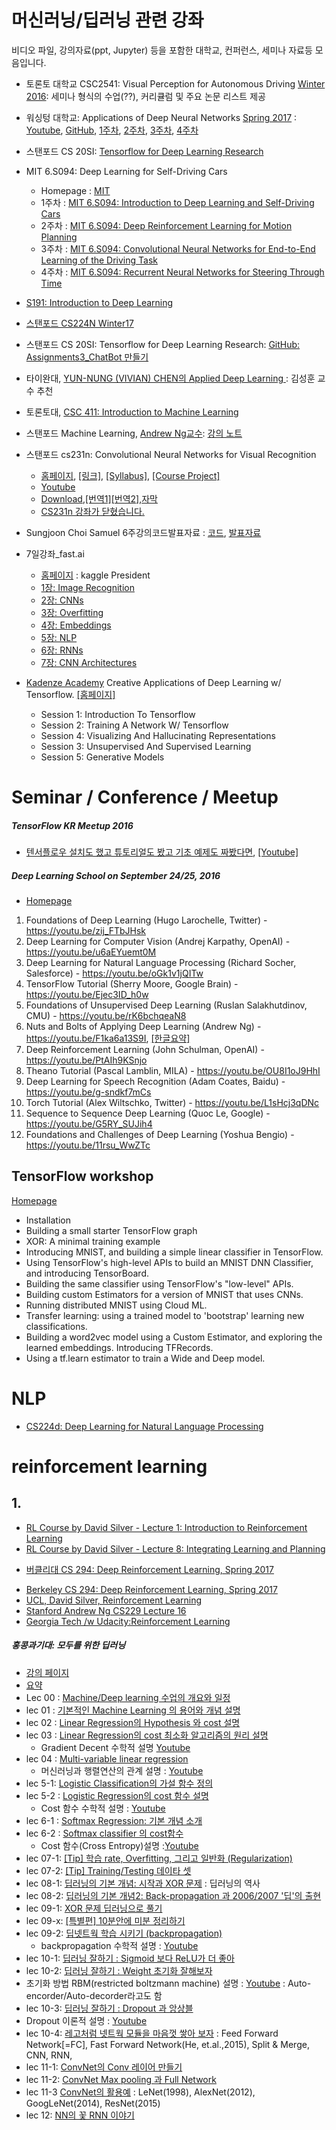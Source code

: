 # 머신러닝/딥러닝 관련 강좌
비디오 파일, 강의자료(ppt, Jupyter) 등을 포함한 대학교, 컨퍼런스, 세미나 자료등 모음입니다.

- 토론토 대학교 CSC2541: Visual Perception for Autonomous Driving [Winter 2016](http://www.cs.toronto.edu/~urtasun/courses/CSC2541/CSC2541_Winter16.html): 세미나 형식의 수업(??), 커리큘럼 및 주요 논문 리스트 제공

- 워싱텅 대학교: Applications of Deep Neural Networks [Spring 2017](https://sites.wustl.edu/jeffheaton/t81-558/) : [Youtube](https://youtu.be/gfOcjfIc0Nc?list=PLjy4p-07OYzulelvJ5KVaT2pDlxivl_BN), [GitHub](https://github.com/jeffheaton/t81_558_deep_learning), [1주차](https://github.com/jeffheaton/t81_558_deep_learning/blob/master/t81_558_class1_intro_python.ipynb), [2주차](https://github.com/jeffheaton/t81_558_deep_learning/blob/master/t81_558_class2_tensor_flow.ipynb), [3주차](https://github.com/jeffheaton/t81_558_deep_learning/blob/master/t81_558_class3_training.ipynb), [4주차](https://github.com/jeffheaton/t81_558_deep_learning/blob/master/t81_558_class4_class_reg.ipynb)

- 스탠포드 CS 20SI: [Tensorflow for Deep Learning Research](http://web.stanford.edu/class/cs20si/)

- MIT 6.S094: Deep Learning for Self-Driving Cars
  * Homepage : [MIT](http://selfdrivingcars.mit.edu/)
  * 1주차 : [MIT 6.S094: Introduction to Deep Learning and Self-Driving Cars](https://www.youtube.com/watch?v=1L0TKZQcUtA&list=PLrAXtmErZgOeiKm4sgNOknGvNjby9efdf)
  * 2주차 : [MIT 6.S094: Deep Reinforcement Learning for Motion Planning](https://www.youtube.com/watch?v=QDzM8r3WgBw)
  * 3주차 : [MIT 6.S094: Convolutional Neural Networks for End-to-End Learning of the Driving Task](https://www.youtube.com/watch?v=U1toUkZw6VI)
  * 4주차 : [MIT 6.S094: Recurrent Neural Networks for Steering Through Time](https://www.youtube.com/watch?v=nFTQ7kHQWtc)

- [S191: Introduction to Deep Learning](http://introtodeeplearning.com/)

- [스탠포드 CS224N Winter17](https://github.com/stanfordnlp/cs224n-winter17-notes)

- 스탠포드 CS 20SI: Tensorflow for Deep Learning Research: [GitHub: Assignments3_ChatBot 만들기](https://github.com/chiphuyen/tf-stanford-tutorials/tree/master/assignments/chatbot)

- 타이완대, [YUN-NUNG (VIVIAN) CHEN의 Applied Deep Learning ](https://www.csie.ntu.edu.tw/~yvchen/f105-adl/syllabus.html): 김성훈 교수 추천

- 토론토대, [CSC 411: Introduction to Machine Learning](http://www.cs.utoronto.ca/~fidler/teaching/2015/CSC411.html)

- 스탠포드 Machine Learning, [Andrew Ng교수](http://www.holehouse.org/mlclass/): [강의 노트](http://deeplearning.stanford.edu/tutorial/)

- 스탠포드 cs231n: Convolutional Neural Networks for Visual Recognition
  * [홈페이지](http://cs231n.github.io/convolutional-networks/), [[링크]](http://cs231n.github.io/), [[Syllabus]](http://cs231n.stanford.edu/syllabus.html), [[Course Project]](http://cs231n.stanford.edu/reports2016.html)
  - [Youtube](https://www.youtube.com/playlist?list=PLlJy-eBtNFt6EuMxFYRiNRS07MCWN5UIA)
  * [Download](https://archive.org/download/cs231n-CNNs),[[번역1]](http://aikorea.org/cs231n/)[[번역2]](http://ishuca.tistory.com/381),[자막](https://github.com/aikorea/cs231n/tree/master/captions/Ko)
  - [CS231n 강좌가 닫혔습니다.](https://tensorflow.blog/2016/05/04/stanford-cs231n-%EA%B0%95%EC%A2%8C%EA%B0%80-%EB%8B%AB%ED%98%94%EC%8A%B5%EB%8B%88%EB%8B%A4/)

- Sungjoon Choi Samuel 6주강의코드발표자료 : [코드](https://github.com/sjchoi86/Tensorflow-101), [발표자료](https://github.com/sjchoi86/Deep-Learning-101)

- 7일강좌_fast.ai
  * [홈페이지](http://course.fast.ai/lessons/lessons.html) : kaggle President
  * [1장: Image Recognition](http://course.fast.ai/lessons/lesson1.html)
  * [2장: CNNs](http://course.fast.ai/lessons/lesson2.html)
  * [3장: Overfitting](http://course.fast.ai/lessons/lesson3.html)
  * [4장: Embeddings](http://course.fast.ai/lessons/lesson4.html)
  * [5장: NLP](http://course.fast.ai/lessons/lesson5.html)
  * [6장: RNNs](http://course.fast.ai/lessons/lesson6.html)
  * [7장: CNN Architectures](http://course.fast.ai/lessons/lesson7.html)

- [Kadenze Academy](https://www.kadenze.com/partners/kadenze-academy) Creative Applications of Deep Learning w/ Tensorflow. [[홈페이지]](https://github.com/pkmital/CADL)
  - Session 1: Introduction To Tensorflow
  - Session 2: Training A Network W/ Tensorflow
  - Session 4: Visualizing And Hallucinating Representations
  - Session 3: Unsupervised And Supervised Learning
  - Session 5: Generative Models


# Seminar / Conference / Meetup

##### TensorFlow KR Meetup 2016
* [텐서플로우 설치도 했고 튜토리얼도 봤고 기초 예제도 짜봤다면](http://www.slideshare.net/carpedm20/ss-63116251), [[Youtube]](https://www.youtube.com/watch?v=076pp-42unI)

##### Deep Learning School on September 24/25, 2016
* [Homepage](https://www.bayareadlschool.org/schedule)
1. Foundations of Deep Learning (Hugo Larochelle, Twitter) - https://youtu.be/zij_FTbJHsk
2. Deep Learning for Computer Vision (Andrej Karpathy, OpenAI) - https://youtu.be/u6aEYuemt0M
3. Deep Learning for Natural Language Processing (Richard Socher, Salesforce) - https://youtu.be/oGk1v1jQITw
4. TensorFlow Tutorial (Sherry Moore, Google Brain) - https://youtu.be/Ejec3ID_h0w
5. Foundations of Unsupervised Deep Learning (Ruslan Salakhutdinov, CMU) - https://youtu.be/rK6bchqeaN8
6. Nuts and Bolts of Applying Deep Learning (Andrew Ng) - https://youtu.be/F1ka6a13S9I, [[한글요약]](http://fbsight.com/t/andrew-ng/3687)
7. Deep Reinforcement Learning (John Schulman, OpenAI) - https://youtu.be/PtAIh9KSnjo
8. Theano Tutorial (Pascal Lamblin, MILA) - https://youtu.be/OU8I1oJ9HhI
9. Deep Learning for Speech Recognition (Adam Coates, Baidu) - https://youtu.be/g-sndkf7mCs
10. Torch Tutorial (Alex Wiltschko, Twitter) - https://youtu.be/L1sHcj3qDNc
11. Sequence to Sequence Deep Learning (Quoc Le, Google) - https://youtu.be/G5RY_SUJih4
12. Foundations and Challenges of Deep Learning (Yoshua Bengio) - https://youtu.be/11rsu_WwZTc

## TensorFlow workshop
[Homepage](https://github.com/amygdala/tensorflow-workshop)
* Installation
* Building a small starter TensorFlow graph
* XOR: A minimal training example
* Introducing MNIST, and building a simple linear classifier in TensorFlow.
* Using TensorFlow's high-level APIs to build an MNIST DNN Classifier, and introducing TensorBoard.
* Building the same classifier using TensorFlow's "low-level" APIs.
* Building custom Estimators for a version of MNIST that uses CNNs.
* Running distributed MNIST using Cloud ML.
* Transfer learning: using a trained model to 'bootstrap' learning new classifications.
* Building a word2vec model using a Custom Estimator, and exploring the learned embeddings. Introducing TFRecords.
* Using a tf.learn estimator to train a Wide and Deep model.


# NLP
* [CS224d: Deep Learning for Natural Language Processing](http://cs224d.stanford.edu/reports_2016.html)

# reinforcement learning

## 1.
* [RL Course by David Silver - Lecture 1: Introduction to Reinforcement Learning](https://www.youtube.com/watch?v=2pWv7GOvuf0)
* [RL Course by David Silver - Lecture 8: Integrating Learning and Planning](https://www.youtube.com/watch?v=ItMutbeOHtc)


- [버클리대 CS 294: Deep Reinforcement Learning, Spring 2017](http://rll.berkeley.edu/deeprlcourse/)


* [Berkeley CS 294: Deep Reinforcement Learning, Spring 2017](http://rll.berkeley.edu/deeprlcourse/)
* [UCL, David Silver, Reinforcement Learning](http://www0.cs.ucl.ac.uk/staff/d.silver/web/Teaching.html)
* [Stanford Andrew Ng CS229 Lecture 16](https://www.youtube.com/watch?v=RtxI449ZjSc)
* [Georgia Tech /w Udacity:Reinforcement Learning](https://www.udacity.com/course/reinforcement-learning--ud600)

##### 홍콩과기대: 모두를 위한 딥러닝
* [강의 페이지](http://hunkim.github.io/ml/)
* [요약](http://pythonkim.tistory.com/notice/25)
* Lec 00 : [Machine/Deep learning 수업의 개요와 일정](https://youtu.be/BS6O0zOGX4E?list=PLlMkM4tgfjnLSOjrEJN31gZATbcj_MpUm)
* lec 01 : [기본적인 Machine Learning 의 용어와 개념 설명](https://youtu.be/qPMeuL2LIqY?list=PLlMkM4tgfjnLSOjrEJN31gZATbcj_MpUm)
* lec 02 : [Linear Regression의 Hypothesis 와 cost 설명](https://youtu.be/Hax03rCn3UI?list=PLlMkM4tgfjnLSOjrEJN31gZATbcj_MpUm)
* lec 03 : [Linear Regression의 cost 최소화 알고리즘의 원리 설명](https://youtu.be/TxIVr-nk1so?list=PLlMkM4tgfjnLSOjrEJN31gZATbcj_MpUm)
  * Gradient Decent 수학적 설명  [Youtube](https://youtu.be/TxIVr-nk1so?t=12m2s)
* lec 04 : [Multi-variable linear regression](https://youtu.be/UYWJkyYln2s?list=PLlMkM4tgfjnLSOjrEJN31gZATbcj_MpUm)
  * 머신러닝과 행렬연산의 관계 설명 : [Youtube](https://youtu.be/MFAnsx1y9ZI?t=7m38s)
* lec 5-1: [Logistic Classification의 가설 함수 정의](https://youtu.be/PIjno6paszY?list=PLlMkM4tgfjnLSOjrEJN31gZATbcj_MpUm)
* lec 5-2 : [Logistic Regression의 cost 함수 설명](https://youtu.be/6vzchGYEJBc?list=PLlMkM4tgfjnLSOjrEJN31gZATbcj_MpUm)
  * Cost 함수 수학적 설명 : [Youtube](https://youtu.be/6vzchGYEJBc?t=4m48s)
* lec 6-1 : [Softmax Regression: 기본 개념 소개](https://youtu.be/MFAnsx1y9ZI?list=PLlMkM4tgfjnLSOjrEJN31gZATbcj_MpUm)
* lec 6-2 : [Softmax classifier 의 cost함수](https://youtu.be/jMU9G5WEtBc?list=PLlMkM4tgfjnLSOjrEJN31gZATbcj_MpUm)
  * Cost 함수(Cross Entropy)설명 :[Youtube](https://youtu.be/jMU9G5WEtBc?t=4m9s)
* lec 07-1: [[Tip] 학습 rate, Overfitting, 그리고 일반화 (Regularization)](https://youtu.be/1jPjVoDV_uo?list=PLlMkM4tgfjnLSOjrEJN31gZATbcj_MpUm)
* lec 07-2: [[Tip] Training/Testing 데이타 셋](https://youtu.be/KVv1nMSlPzY?list=PLlMkM4tgfjnLSOjrEJN31gZATbcj_MpUm)
* lec 08-1: [딥러닝의 기본 개념: 시작과 XOR 문제](https://youtu.be/n7DNueHGkqE?list=PLlMkM4tgfjnLSOjrEJN31gZATbcj_MpUm) : 딥러닝의 역사
* lec 08-2: [딥러닝의 기본 개념2: Back-propagation 과 2006/2007 '딥'의 출현](https://youtu.be/AByVbUX1PUI?list=PLlMkM4tgfjnLSOjrEJN31gZATbcj_MpUm)
* lec 09-1: [XOR 문제 딥러닝으로 풀기](https://youtu.be/GYecDQQwTdI?list=PLlMkM4tgfjnLSOjrEJN31gZATbcj_MpUm)
* lec 09-x: [[특별편] 10분안에 미분 정리하기](https://youtu.be/oZyvmtqLmLo?list=PLlMkM4tgfjnLSOjrEJN31gZATbcj_MpUm)
* lec 09-2: [딥넷트웍 학습 시키기 (backpropagation)](https://youtu.be/573EZkzfnZ0?list=PLlMkM4tgfjnLSOjrEJN31gZATbcj_MpUm)
  * backpropagation 수학적 설명 : [Youtube](https://youtu.be/573EZkzfnZ0?t=3m12s)
* lec 10-1: [딥러닝 잘하기 : Sigmoid 보다 ReLU가 더 좋아](https://youtu.be/cKtg_fpw88c?list=PLlMkM4tgfjnLSOjrEJN31gZATbcj_MpUm)
* lec 10-2: [딥러닝 잘하기 : Weight 초기화 잘해보자](https://youtu.be/4rC0sWrp3Uw?list=PLlMkM4tgfjnLSOjrEJN31gZATbcj_MpUm)
 * 초기화 방법 RBM(restricted boltzmann machine﻿) 설명 : [Youtube](https://youtu.be/4rC0sWrp3Uw?t=3m21s) : Auto-encorder/Auto-decorder라고도 함
* lec 10-3: [딥러닝 잘하기 : Dropout 과 앙상블](https://youtu.be/wTxMsp22llc?list=PLlMkM4tgfjnLSOjrEJN31gZATbcj_MpUm)
 * Dropout 이론적 설명 : [Youtube](https://youtu.be/wTxMsp22llc?t=4m25s)
* lec 10-4: [레고처럼 넷트웍 모듈을 마음껏 쌓아 보자](https://youtu.be/YHsbHjTBx9Q?list=PLlMkM4tgfjnLSOjrEJN31gZATbcj_MpUm) : Feed Forward Network[=FC], Fast Forward Network(He, et.al.,2015), Split & Merge, CNN, RNN,
* lec 11-1: [ConvNet의 Conv 레이어 만들기](https://youtu.be/Em63mknbtWo?list=PLlMkM4tgfjnLSOjrEJN31gZATbcj_MpUm)
* lec 11-2: [ConvNet Max pooling 과 Full Network](https://youtu.be/2-75C-yZaoA?list=PLlMkM4tgfjnLSOjrEJN31gZATbcj_MpUm)
* lec 11-3 [ConvNet의 활용예](https://youtu.be/KbNbWTnlYXs?list=PLlMkM4tgfjnLSOjrEJN31gZATbcj_MpUm) : LeNet(1998), AlexNet(2012), GoogLeNet(2014), ResNet(2015)
* lec 12: [NN의 꽃 RNN 이야기](https://youtu.be/-SHPG_KMUkQ?list=PLlMkM4tgfjnLSOjrEJN31gZATbcj_MpUm)
